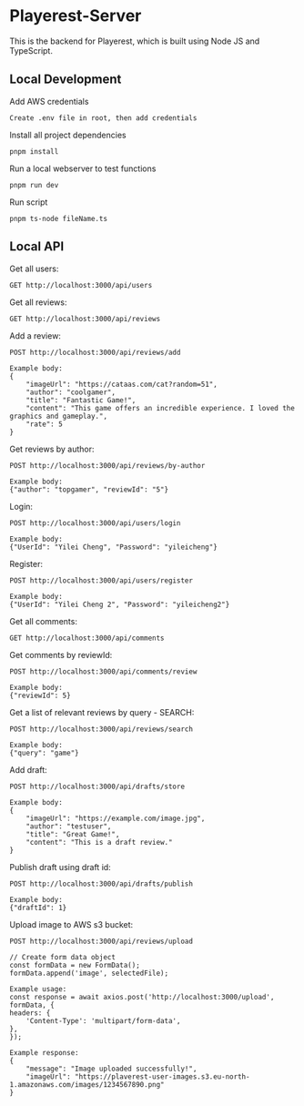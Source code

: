 # Playerest-Server

This is the backend for Playerest, which is built using Node JS and TypeScript.

## Local Development

Add AWS credentials

    Create .env file in root, then add credentials

Install all project dependencies

    pnpm install

Run a local webserver to test functions

    pnpm run dev

Run script

    pnpm ts-node fileName.ts

## Local API

Get all users:

    GET http://localhost:3000/api/users

Get all reviews:

    GET http://localhost:3000/api/reviews

Add a review:

    POST http://localhost:3000/api/reviews/add

    Example body:
    {
        "imageUrl": "https://cataas.com/cat?random=51",
        "author": "coolgamer",
        "title": "Fantastic Game!",
        "content": "This game offers an incredible experience. I loved the graphics and gameplay.",
        "rate": 5
    }

Get reviews by author:

    POST http://localhost:3000/api/reviews/by-author

    Example body:
    {"author": "topgamer", "reviewId": "5"}

Login:

    POST http://localhost:3000/api/users/login

    Example body:
    {"UserId": "Yilei Cheng", "Password": "yileicheng"}

Register:

    POST http://localhost:3000/api/users/register

    Example body:
    {"UserId": "Yilei Cheng 2", "Password": "yileicheng2"}

Get all comments:

    GET http://localhost:3000/api/comments

Get comments by reviewId:

    POST http://localhost:3000/api/comments/review

    Example body:
    {"reviewId": 5}

Get a list of relevant reviews by query - SEARCH:

    POST http://localhost:3000/api/reviews/search

    Example body:
    {"query": "game"}

Add draft:

    POST http://localhost:3000/api/drafts/store

    Example body:
    {
        "imageUrl": "https://example.com/image.jpg",
        "author": "testuser",
        "title": "Great Game!",
        "content": "This is a draft review."
    }

Publish draft using draft id:

    POST http://localhost:3000/api/drafts/publish

    Example body:
    {"draftId": 1}

Upload image to AWS s3 bucket:

    POST http://localhost:3000/api/reviews/upload

    // Create form data object
    const formData = new FormData();
    formData.append('image', selectedFile);

    Example usage:
    const response = await axios.post('http://localhost:3000/upload', formData, {
    headers: {
        'Content-Type': 'multipart/form-data',
    },
    });
    
    Example response:
    {
        "message": "Image uploaded successfully!",
        "imageUrl": "https://plaverest-user-images.s3.eu-north-1.amazonaws.com/images/1234567890.png"
    }
